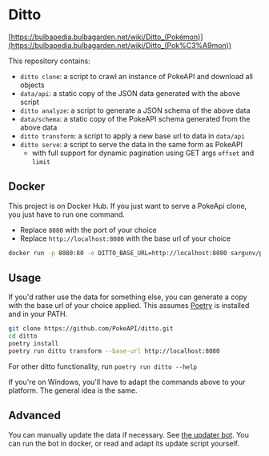 # Ditto

[https://bulbapedia.bulbagarden.net/wiki/Ditto_(Pokémon)](https://bulbapedia.bulbagarden.net/wiki/Ditto_(Pok%C3%A9mon))

This repository contains:

 - `ditto clone`: a script to crawl an instance of PokeAPI and download all objects
 - `data/api`: a static copy of the JSON data generated with the above script
 - `ditto analyze`: a script to generate a JSON schema of the above data
 - `data/schema`: a static copy of the PokeAPI schema generated from the above data
 - `ditto transform`: a script to apply a new base url to data in `data/api` 
 - `ditto serve`: a script to serve the data in the same form as PokeAPI
    - with full support for dynamic pagination using GET args `offset` and `limit`

## Docker

This project is on Docker Hub. If you just want to serve a PokeApi clone, you
just have to run one command.

 - Replace `8080` with the port of your choice
 - Replace `http://localhost:8080` with the base url of your choice

``` bash
docker run -p 8080:80 -e DITTO_BASE_URL=http://localhost:8080 sargunv/pokeapi-ditto
```

## Usage

If you'd rather use the data for something else, you can generate a
copy with the base url of your choice applied. This assumes
[Poetry](https://poetry.eustace.io/) is installed and in your PATH. 

``` bash
git clone https://github.com/PokeAPI/ditto.git
cd ditto
poetry install
poetry run ditto transform --base-url http://localhost:8080
```

For other ditto functionality, run `poetry run ditto --help` 

If you're on Windows, you'll have to adapt the commands above to your platform.
The general idea is the same.

## Advanced

You can manually update the data if necessary. See [the updater bot](updater). You can run the bot in docker, or read and adapt its update script yourself. 
